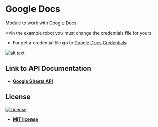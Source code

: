 # Google Docs

Module to work with Google Docs

**In the example robot you must change the credentials file for yours.

<ul>
  <li>
    For get a credential file go to <a href="https://developers.google.com/docs/api/quickstart/python">
    Google Docs Credentials
    </a>
  </li>
</ul>  

![alt text](https://raw.githubusercontent.com/rocketbot-cl/GoogleDocs/master/example/cred.png)

<h2>Link to API Documentation</h2>

<ul>
  <li>
    <strong>
      <a href="https://developers.google.com/docs/api/reference/rest/">Google Sheets API</a>
    </strong> 
  </li>  
</ul>  

<h2>License</h2>

<p><a href="http://badges.mit-license.org" rel="nofollow"><img src="https://camo.githubusercontent.com/107590fac8cbd65071396bb4d04040f76cde5bde/687474703a2f2f696d672e736869656c64732e696f2f3a6c6963656e73652d6d69742d626c75652e7376673f7374796c653d666c61742d737175617265" alt="License" data-canonical-src="http://img.shields.io/:license-mit-blue.svg?style=flat-square" style="max-width:100%;"></a></p>

<ul>
  <li><strong><a href="http://opensource.org/licenses/mit-license.php" rel="nofollow">MIT license</a></strong></li>
</ul>  
